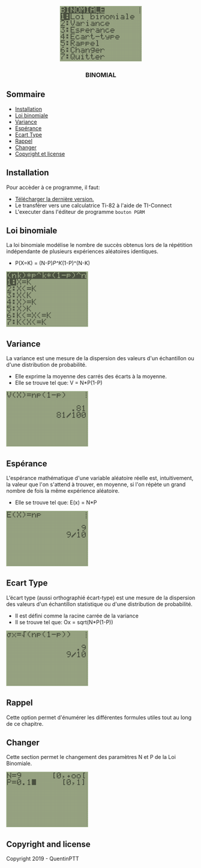 <p align="center">
  <img src="img/menu.png">
</p>
<h3 align="center">BINOMIAL</h3>




## Sommaire

- [Installation](#installation)
- [Loi binomiale](#loi-binomiale)
- [Variance](#variance)
- [Espérance](#esperance)
- [Ecart Type](#ecart-type)
- [Rappel](#rappel)
- [Changer](#changer)
- [Copyright et license](#copyright-and-license)


## Installation

Pour accèder à ce programme, il faut:

- [Télécharger la dernière version.](https://raw.githubusercontent.com/QuentinPTT/BINOMIAL-TI82ADV/master/BINOMIAL.8xp)
- Le transférer vers une calculatrice Ti-82 à l'aide de TI-Connect
- L'executer dans l'éditeur de programme `bouton PGRM`

## Loi binomiale

La loi binomiale modélise le nombre de succès obtenus lors de la répétition indépendante de plusieurs expériences aléatoires identiques.
 - P(X=K) = (N-P)*P^K*(1-P)^(N-K)
 <img src="img/loiBinomiale.png">

## Variance

La variance est une mesure de la dispersion des valeurs d'un échantillon ou d'une distribution de probabilité. 
- Elle exprime la moyenne des carrés des écarts à la moyenne.
- Elle se trouve tel que: V = N*P(1-P)
<img src="img/variance.png">

## Espérance

L'espérance mathématique d'une variable aléatoire réelle est, intuitivement, la valeur que l'on s'attend à trouver, en moyenne, si l'on répète un grand nombre de fois la même expérience aléatoire.
- Elle se trouve tel que: E(x) = N*P

<img src="img/esperance.png">


## Ecart Type

L’écart type (aussi orthographié écart-type) est une mesure de la dispersion des valeurs d'un échantillon statistique ou d'une distribution de probabilité. 
- Il est défini comme la racine carrée de la variance
- Il se trouve tel que: Ox = sqrt(N*P(1-P))

<img src="img/ecartType.png">

## Rappel

Cette option permet d'énumérer les différentes formules utiles tout au long de ce chapitre.

## Changer

Cette section permet le changement des paramètres N et P de la Loi Binomiale.

<img src="img/valeurs.png">

## Copyright and license

Copyright 2019 - QuentinPTT
